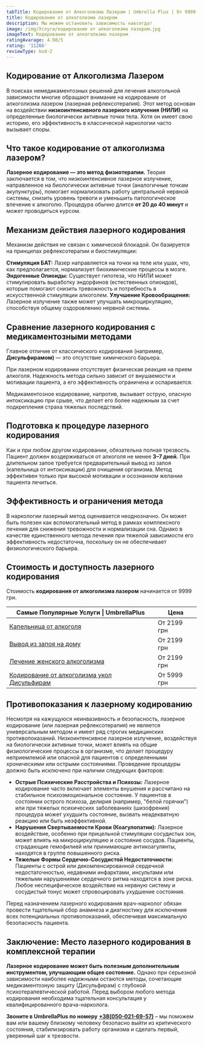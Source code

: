 ```yaml
---
tabTitle: Кодирование от Алкоголизма Лазером | Umbrella Plus | От 9999 грн
title: Кодирование от алкоголизма лазером
description: Мы можем остановить зависимость навсегда!
image: /img/Услуги/кодирование от алкоголизма лазером.jpg
imageText: Кодирование от алкоголизма лазером
ratingAvarage: 4.98/5
rating: '11266'
reviewType: kod-2
---
```



## Кодирование от Алкоголизма Лазером

В поисках немедикаментозных решений для лечения алкогольной зависимости многие обращают внимание на кодирование от алкоголизма лазером (лазерная рефлексотерапия). Этот метод основан на воздействии **низкоинтенсивного лазерного излучения (НИЛИ)** на определенные биологически активные точки тела. Хотя он имеет свою историю, его эффективность в классической наркологии часто вызывает споры.

## Что такое кодирование от алкоголизма лазером?

**Лазерное кодирование — это метод физиотерапии.** Теория заключается в том, что низкоинтенсивное лазерное излучение, направленное на биологически активные точки (аналогичные точкам акупунктуры), помогает нормализовать работу центральной нервной системы, снизить уровень тревоги и уменьшить патологическое влечение к алкоголю. Процедура обычно длится **от 20 до 40 минут** и может проводиться курсом.

## Механизм действия лазерного кодирования

Механизм действия не связан с химической блокадой. Он базируется на принципах рефлексотерапии и биостимуляции:

**Стимуляция БАТ:** Лазер направляется на точки на теле или ушах, что, как предполагается, нормализует биохимические процессы в мозге. **Эндогенные Опиоиды:** Существует гипотеза, что НИЛИ может стимулировать выработку эндорфинов (естественных опиоидов), которые помогают снизить тревожность и потребность в искусственной стимуляции алкоголем. **Улучшение Кровообращения:** Лазерное излучение также может улучшать микроциркуляцию, способствуя общему оздоровлению нервной системы.

## Сравнение лазерного кодирования с медикаментозными методами

Главное отличие от классического кодирования (например, **Дисульфирамом)** — это отсутствие химического барьера.

При лазерном кодировании отсутствует физическая реакция на прием алкоголя. Надежность метода сильно зависит от внушаемости и мотивации пациента, а его эффективность ограничена и оспаривается.

Медикаментозное кодирование, напротив, вызывает острую, опасную интоксикацию при срыве, что делает его более надежным за счет подкрепления страха тяжелых последствий.

## Подготовка к процедуре лазерного кодирования

Как и при любом другом кодировании, обязательна полная трезвость. Пациент должен воздерживаться от алкоголя не менее **3–7 дней.** При длительном запое требуется предварительный вывод из запоя (капельница от интоксикации) для очищения организма. Метод эффективен только при высокой мотивации и осознанном желании пациента лечиться.

## Эффективность и ограничения метода

В наркологии лазерный метод оценивается неоднозначно. Он может быть полезен как вспомогательный метод в рамках комплексного лечения для снижения тревожности и нормализации сна. Однако в качестве единственного метода лечения при тяжелой зависимости его эффективность недостаточна, поскольку он не обеспечивает физиологического барьера.

## Стоимость и доступность лазерного кодирования

Стоимость **кодирования от алкоголизма лазером** начинается от 9999 грн.

| Самые Популярные Услуги \| UmbrellaPlus                                                       | Цена        |
| --------------------------------------------------------------------------------------------- | ----------- |
| [Капельница от алкоголя](kapelnica-ot-alkogolia-UmbrellaPlus)                                 | От 2199 грн |
| [Вывод из запоя на дому](Vivod-iz-zapoia-na-domy-UmbrellaPlus)                                | От 2199 грн |
| [Лечение женского алкоголизма](lechenie-jenskogo-alkogolizma-umbrellaplus)                    | От 2199 грн |
| [Кодирование от алкоголизма укол Дисульфирам](kodirovka-ot-alkogolia-disulfiram-umbrellaplus) | От 5999 грн |

## Противопоказания к лазерному кодированию

Несмотря на кажущуюся неинвазивность и безопасность, лазерное кодирование (или лазерная рефлексотерапия) не является универсальным методом и имеет ряд строгих медицинских противопоказаний. Низкоинтенсивное лазерное излучение, воздействуя на биологически активные точки, может влиять на общие физиологические процессы в организме, что делает процедуру неприемлемой или опасной для пациентов с определенными хроническими или острыми состояниями. Проведение процедуры должно быть исключено при наличии следующих факторов:

* **Острые Психические Расстройства и Психозы:** Лазерное кодирование часто включает элементы внушения и рассчитано на стабильное психоэмоциональное состояние. У пациентов в состоянии острого психоза, делирия (например, "белой горячки") или при тяжелых психических заболеваниях (шизофрения) процедура может ухудшить состояние, вызвать неадекватную реакцию или быть неэффективной.
* **Нарушения Свертываемости Крови (Коагулопатии):** Лазерное воздействие, особенно при прицельной стимуляции сосудистых зон, может влиять на микроциркуляцию и состояние сосудов. Пациенты, страдающие гемофилией или принимающие антикоагулянты, находятся в группе повышенного риска.
* **Тяжелые Формы Сердечно-Сосудистой Недостаточности:** Пациенты с острой или декомпенсированной сердечной недостаточностью, недавними инфарктами, инсультами или тяжелыми нарушениями сердечного ритма находятся в зоне риска. Любое неспецифическое воздействие на нервную систему и сосудистый тонус может спровоцировать ухудшение состояния.

Перед назначением лазерного кодирования врач-нарколог обязан провести тщательный сбор анамнеза и диагностику для исключения всех потенциальных противопоказаний, обеспечивая максимальную безопасность пациента.

## Заключение: Место лазерного кодирования в комплексной терапии

**Лазерное кодирование может быть полезным дополнительным инструментом, улучшающим общее состояние.** Однако при серьезной зависимости наиболее надежными остаются методы, сочетающие медикаментозную защиту (Дисульфирам) с глубокой психотерапевтической работой. Перед выбором любого метода кодирования необходима тщательная консультация у квалифицированного врача-нарколога.

**Звоните в UmbrellaPlus по номеру** **[+38(050-021-69-57)](tel:0500216957)** – мы поможем вам или вашему близкому человеку безопасно выйти из критического состояния, стабилизировать работу организма и сделать первый, уверенный шаг к трезвости.
